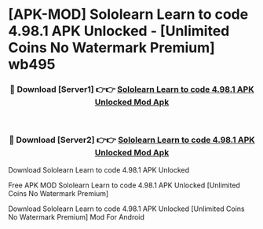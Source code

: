 # [APK-MOD] Sololearn  Learn to code 4.98.1 APK Unlocked - [Unlimited Coins No Watermark Premium] wb495



<div align="center">
<h3>🔴 Download [Server1] 👉👉 <a href="https://momento.my/?title=Sololearn__Learn_to_code_4.98.1_APK_Unlocked">Sololearn  Learn to code 4.98.1 APK Unlocked Mod Apk</a></h3><br>

<h3>🔴 Download [Server2] 👉👉 <a href="https://momento.my/?title=Sololearn__Learn_to_code_4.98.1_APK_Unlocked">Sololearn  Learn to code 4.98.1 APK Unlocked Mod Apk</a></h3>
</div>



Download Sololearn  Learn to code 4.98.1 APK Unlocked 

Free APK MOD Sololearn  Learn to code 4.98.1 APK Unlocked [Unlimited Coins No Watermark Premium]

Download Sololearn  Learn to code 4.98.1 APK Unlocked [Unlimited Coins No Watermark Premium] Mod For Android
